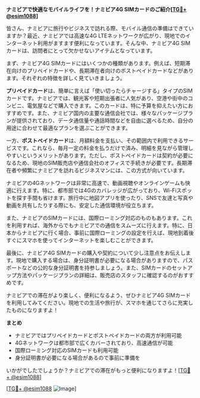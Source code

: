**ナミビアで快適なモバイルライフを！ナミビア4G SIMカードのご紹介[[TG💪+ @esim1088](https://t.me/s/esim1088)]**

皆さん、ナミビアに旅行やビジネスで訪れる際、モバイル通信の準備はできていますか？最近、ナミビアでは高速な4G LTEネットワークが広がり、現地でのインターネット利用がますます便利になっています。そんな中、ナミビア4G SIMカードは、訪問者にとって欠かせないアイテムとなっています。

まず、ナミビア4G SIMカードにはいくつかの種類があります。例えば、短期滞在向けのプリペイドカードや、長期滞在者向けのポストペイドカードなどがあります。それぞれの特徴を詳しく見ていきましょう。

**プリペイドカード**は、簡単に言えば「使い切ったらチャージする」タイプのSIMカードです。ナミビアでは、観光客や短期出張者に人気があり、空港や街中のコンビニ、電気屋などで購入できます。このカードは、特に予算を抑えたい方におすすめです。また、ナミビア国内の主要な通信会社では、様々なパッケージプランが提供されており、データ通信量や通話時間などを自由に選べるため、自分の用途に合わせて最適なプランを選ぶことができます。

一方、**ポストペイドカード**は、月額料金を支払い、その範囲内で利用できるサービスです。これなら、毎月一定の料金を払うだけで済み、明細を見ながら管理しやすいというメリットがあります。ただし、ポストペイドカードは契約が必要になるため、現地のSIM販売店や通信会社のオフィスで手続きが必要です。長期滞在者や頻繁にナミビアを訪れるビジネスマンには、この方式が向いています。

ナミビアの4Gネットワークは非常に高速で、動画視聴やオンラインゲームも快適に行えます。特に、都市部では4Gのカバレッジが広がっており、Wi-Fiスポットを探す手間も省けます。旅行中に地図アプリを使ったり、SNSで友達と写真や動画を共有したりする際にも、安定した通信環境が役立ちます。

また、ナミビアのSIMカードには、国際ローミング対応のものもあります。これを利用すれば、海外からでもナミビアでの通信をスムーズに行えます。特に、日本からナミビアに行く場合、事前に国際ローミングの設定を行えば、現地到着後すぐにスマホを使ってインターネットを楽しむことができます。

最後に、ナミビア4G SIMカードの購入や契約について少し注意点をお伝えします。現地で購入する場合は、身分証明書が必要になる場合がありますので、パスポートなどの公的な身分証明書を持参しましょう。また、SIMカードのセットアップ方法やパッケージプランの詳細は、販売店のスタッフに確認するのがおすすめです。

ナミビアでの滞在がより楽しく、便利になるよう、ぜひナミビア4G SIMカードを利用してみてください。現地での生活や旅行が、スマホを通じてさらに充実したものになりますよ！

**まとめ**
- ナミビアではプリペイドカードとポストペイドカードの両方が利用可能
- 4Gネットワークは都市部で広くカバーされており、高速通信が可能
- 国際ローミング対応のSIMカードも利用可能
- 身分証明書が必要になる場合があるので事前に準備を

いかがでしたでしょうか？ナミビアでの滞在がもっと便利になりますよ！[[TG💪+ @esim1088](https://t.me/s/esim1088)]

[[TG💪+ @esim1088](https://t.me/s/esim1088) ![Image](https://i.postimg.cc/Y0z9fWf4/image.png)]